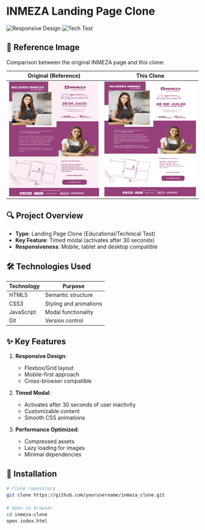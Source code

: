 # INMEZA Landing Page Clone

![Responsive Design](https://img.shields.io/badge/Responsive-Yes-brightgreen) 
![Tech Test](https://img.shields.io/badge/Purpose-Technical_Test-blue)

## 📸 Reference Image
Comparison between the original INMEZA page and this clone:

| Original (Reference) | This Clone |
|----------------------|------------|
| <img src="reference/reference.png" width="400" height="300"> | <img src="reference/clone.png" width="450" height="300"> |


## 🔍 Project Overview
- **Type**: Landing Page Clone (Educational/Technical Test)
- **Key Feature**: Timed modal (activates after 30 seconds)
- **Responsiveness**: Mobile, tablet and desktop compatible

## 🛠️ Technologies Used

| Technology | Purpose |
|------------|---------|
| HTML5 | Semantic structure |
| CSS3 | Styling and animations |
| JavaScript | Modal functionality |
| Git | Version control |

## ✨ Key Features

1. **Responsive Design**:
   - Flexbox/Grid layout
   - Mobile-first approach
   - Cross-browser compatible

2. **Timed Modal**:
   - Activates after 30 seconds of user inactivity
   - Customizable content
   - Smooth CSS animations

3. **Performance Optimized**:
   - Compressed assets
   - Lazy loading for images
   - Minimal dependencies

## 🚀 Installation

```bash
# Clone repository
git clone https://github.com/yourusername/inmeza_clone.git

# Open in browser
cd inmeza-clone
open index.html